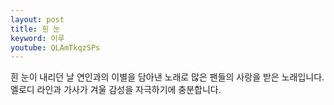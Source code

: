 ```yaml
---
layout: post
title: 흰 눈
keyword: 이루
youtube: QLAmTkqzSPs
---
```


<p> 흰 눈이 내리던 날 연인과의 이별을 담아낸 노래로 많은 팬들의 사랑을 받은 노래입니다. 멜로디 라인과 가사가 겨울 감성을 자극하기에 충분합니다.</p>